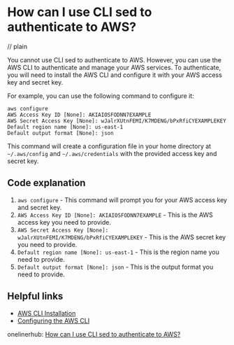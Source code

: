 # How can I use CLI sed to authenticate to AWS?
// plain

You cannot use CLI sed to authenticate to AWS. However, you can use the AWS CLI to authenticate and manage your AWS services. To authenticate, you will need to install the AWS CLI and configure it with your AWS access key and secret key.

For example, you can use the following command to configure it:

```
aws configure
AWS Access Key ID [None]: AKIAIOSFODNN7EXAMPLE
AWS Secret Access Key [None]: wJalrXUtnFEMI/K7MDENG/bPxRfiCYEXAMPLEKEY
Default region name [None]: us-east-1
Default output format [None]: json
```

This command will create a configuration file in your home directory at `~/.aws/config` and `~/.aws/credentials` with the provided access key and secret key.

## Code explanation


1. `aws configure` - This command will prompt you for your AWS access key and secret key.
2. `AWS Access Key ID [None]: AKIAIOSFODNN7EXAMPLE` - This is the AWS access key you need to provide.
3. `AWS Secret Access Key [None]: wJalrXUtnFEMI/K7MDENG/bPxRfiCYEXAMPLEKEY` - This is the AWS secret key you need to provide.
4. `Default region name [None]: us-east-1` - This is the region name you need to provide.
5. `Default output format [None]: json` - This is the output format you need to provide.

## Helpful links

- [AWS CLI Installation](https://docs.aws.amazon.com/cli/latest/userguide/cli-chap-install.html)
- [Configuring the AWS CLI](https://docs.aws.amazon.com/cli/latest/userguide/cli-chap-configure.html)

onelinerhub: [How can I use CLI sed to authenticate to AWS?](https://onelinerhub.com/cli-sed/how-can-i-use-cli-sed-to-authenticate-to-aws)